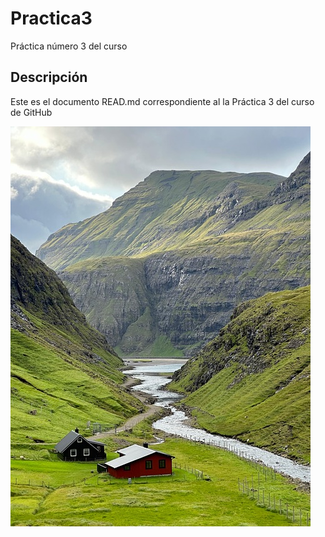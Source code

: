 # Practica3
Práctica número 3 del curso

## Descripción

Este es el documento READ.md correspondiente al la Práctica 3 del curso de GitHub

![Práctica3](https://github.com/josesm987/Practica/blob/main/mountains-9223041_640.jpg)



